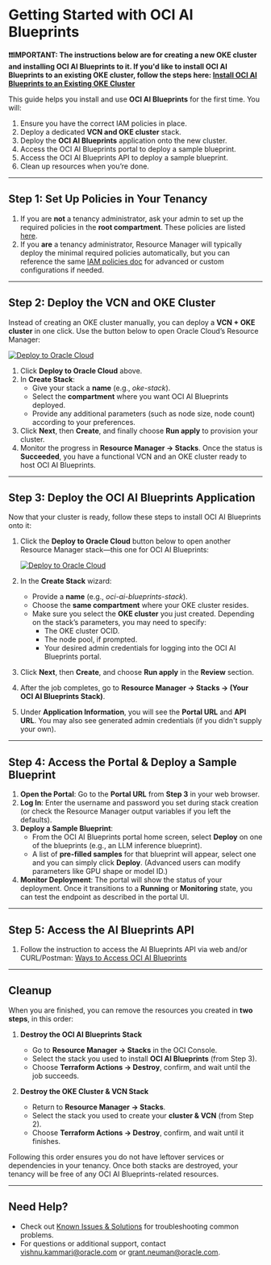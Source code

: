 # Getting Started with OCI AI Blueprints

**❗❗IMPORTANT: The instructions below are for creating a new OKE cluster and installing OCI AI Blueprints to it. If you'd like to install OCI AI Blueprints to an existing OKE cluster, follow the steps here: [Install OCI AI Blueprints to an Existing OKE Cluster](./INSTALLING_ONTO_EXISTING_CLUSTER_README.md)**

This guide helps you install and use **OCI AI Blueprints** for the first time. You will:

1. Ensure you have the correct IAM policies in place.
2. Deploy a dedicated **VCN and OKE cluster** stack.
3. Deploy the **OCI AI Blueprints** application onto the new cluster.
4. Access the OCI AI Blueprints portal to deploy a sample blueprint.
5. Access the OCI AI Blueprints API to deploy a sample blueprint.
6. Clean up resources when you’re done.

---

## Step 1: Set Up Policies in Your Tenancy

1. If you are **not** a tenancy administrator, ask your admin to set up the required policies in the **root compartment**. These policies are listed [here](docs/iam_policies/README.md).
2. If you **are** a tenancy administrator, Resource Manager will typically deploy the minimal required policies automatically, but you can reference the same [IAM policies doc](docs/iam_policies/README.md) for advanced or custom configurations if needed.

---

## Step 2: Deploy the VCN and OKE Cluster

Instead of creating an OKE cluster manually, you can deploy a **VCN + OKE cluster** in one click. Use the button below to open Oracle Cloud’s Resource Manager:

[![Deploy to Oracle Cloud](https://oci-resourcemanager-plugin.plugins.oci.oraclecloud.com/latest/deploy-to-oracle-cloud.svg)](https://cloud.oracle.com/resourcemanager/stacks/create?region=home&zipUrl=https://github.com/oracle-quickstart/oci-ai-blueprints/releases/download/release-2025-04-01/cluster_release-2025-04-01.zip)

1. Click **Deploy to Oracle Cloud** above.
2. In **Create Stack**:
   - Give your stack a **name** (e.g., _oke-stack_).
   - Select the **compartment** where you want OCI AI Blueprints deployed.
   - Provide any additional parameters (such as node size, node count) according to your preferences.
3. Click **Next**, then **Create**, and finally choose **Run apply** to provision your cluster.
4. Monitor the progress in **Resource Manager → Stacks**. Once the status is **Succeeded**, you have a functional VCN and an OKE cluster ready to host OCI AI Blueprints.

---

## Step 3: Deploy the OCI AI Blueprints Application

Now that your cluster is ready, follow these steps to install OCI AI Blueprints onto it:

1. Click the **Deploy to Oracle Cloud** button below to open another Resource Manager stack—this one for OCI AI Blueprints:

   [![Deploy to Oracle Cloud](https://oci-resourcemanager-plugin.plugins.oci.oraclecloud.com/latest/deploy-to-oracle-cloud.svg)](https://cloud.oracle.com/resourcemanager/stacks/create?region=home&zipUrl=https://github.com/oracle-quickstart/oci-ai-blueprints/releases/download/release-2025-04-01/app_release-2025-04-01.zip)

2. In the **Create Stack** wizard:
   - Provide a **name** (e.g., _oci-ai-blueprints-stack_).
   - Choose the **same compartment** where your OKE cluster resides.
   - Make sure you select the **OKE cluster** you just created. Depending on the stack’s parameters, you may need to specify:
     - The OKE cluster OCID.
     - The node pool, if prompted.
     - Your desired admin credentials for logging into the OCI AI Blueprints portal.
3. Click **Next**, then **Create**, and choose **Run apply** in the **Review** section.
4. After the job completes, go to **Resource Manager → Stacks → (Your OCI AI Blueprints Stack)**.
5. Under **Application Information**, you will see the **Portal URL** and **API URL**. You may also see generated admin credentials (if you didn't supply your own).

---

## Step 4: Access the Portal & Deploy a Sample Blueprint

1. **Open the Portal**: Go to the **Portal URL** from **Step 3** in your web browser.
2. **Log In**: Enter the username and password you set during stack creation (or check the Resource Manager output variables if you left the defaults).
3. **Deploy a Sample Blueprint**:
   - From the OCI AI Blueprints portal home screen, select **Deploy** on one of the blueprints (e.g., an LLM inference blueprint).
   - A list of **pre-filled samples** for that blueprint will appear, select one and you can simply click **Deploy**. (Advanced users can modify parameters like GPU shape or model ID.)
4. **Monitor Deployment**: The portal will show the status of your deployment. Once it transitions to a **Running** or **Monitoring** state, you can test the endpoint as described in the portal UI.

---
## Step 5: Access the AI Blueprints API
1. Follow the instruction to access the AI Blueprints API via web and/or CURL/Postman: [Ways to Access OCI AI Blueprints](./docs/api_documentation/accessing_oci_ai_blueprints/README.md#ways-to-access-oci-ai-blueprints)

---
## Cleanup

When you are finished, you can remove the resources you created in **two steps**, in this order:

1. **Destroy the OCI AI Blueprints Stack**

   - Go to **Resource Manager → Stacks** in the OCI Console.
   - Select the stack you used to install **OCI AI Blueprints** (from Step 3).
   - Choose **Terraform Actions → Destroy**, confirm, and wait until the job succeeds.

2. **Destroy the OKE Cluster & VCN Stack**
   - Return to **Resource Manager → Stacks**.
   - Select the stack you used to create your **cluster & VCN** (from Step 2).
   - Choose **Terraform Actions → Destroy**, confirm, and wait until it finishes.

Following this order ensures you do not have leftover services or dependencies in your tenancy. Once both stacks are destroyed, your tenancy will be free of any OCI AI Blueprints-related resources.

---

## Need Help?

- Check out [Known Issues & Solutions](docs/known_issues/README.md) for troubleshooting common problems.
- For questions or additional support, contact [vishnu.kammari@oracle.com](mailto:vishnu.kammari@oracle.com) or [grant.neuman@oracle.com](mailto:grant.neuman@oracle.com).
